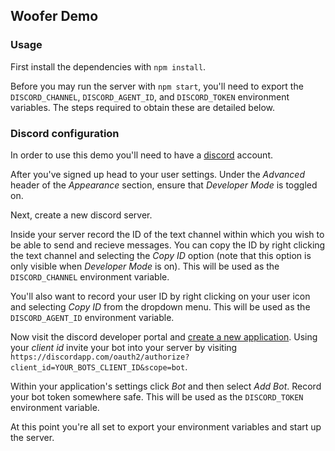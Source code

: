 ## Woofer Demo

### Usage

First install the dependencies with `npm install`.

Before you may run the server with `npm start`, you'll need to export the `DISCORD_CHANNEL`, `DISCORD_AGENT_ID`, and `DISCORD_TOKEN` environment variables. The steps required to obtain these are detailed below.

### Discord configuration

In order to use this demo you'll need to have a [discord](https://discordapp.com/) account.

After you've signed up head to your user settings. Under the *Advanced* header of the *Appearance* section, ensure that *Developer Mode* is toggled on.

Next, create a new discord server.

Inside your server record the ID of the text channel within which you wish to be able to send and recieve messages. You can copy the ID by right clicking the text channel and selecting the *Copy ID* option (note that this option is only visible when *Developer Mode* is on). This will be used as the `DISCORD_CHANNEL` environment variable.

You'll also want to record your user ID by right clicking on your user icon and selecting *Copy ID* from the dropdown menu. This will be used as the `DISCORD_AGENT_ID` environment variable.

Now visit the discord developer portal and [create a new application](https://discordapp.com/developers/applications/). Using your *client id* invite your bot into your server by visiting `https://discordapp.com/oauth2/authorize?client_id=YOUR_BOTS_CLIENT_ID&scope=bot`.

Within your application's settings click *Bot* and then select *Add Bot*. Record your bot token somewhere safe. This will be used as the `DISCORD_TOKEN` environment variable.

At this point you're all set to export your environment variables and start up the server.
